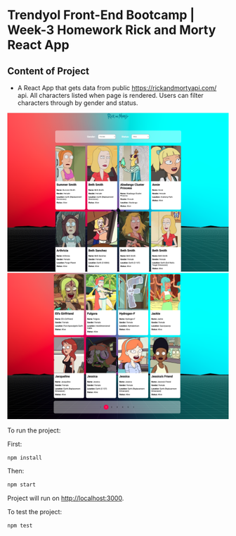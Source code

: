 # Trendyol Front-End Bootcamp | Week-3 Homework Rick and Morty React App

## Content of Project

- A React App that gets data from public https://rickandmortyapi.com/ api. All characters listed when page is rendered. Users can filter characters through by gender and status.

![](./screenshots/ss1.png)
![](./screenshots/ss2.png)

To run the project:

First:

```bash
npm install
```
Then:

```bash
npm start
```
Project will run on [http://localhost:3000](http://localhost:3000).

To test the project:
```bash
npm test
```